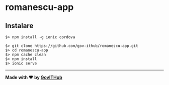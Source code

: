 # romanescu-app

## Instalare

```
$> npm install -g ionic cordova

$> git clone https://github.com/gov-ithub/romanescu-app.git
$> cd romanescu-app
$> npm cache clean
$> npm install
$> ionic serve
```

----------

**Made with :heart: by [GovITHub](http://ithub.gov.ro)**
